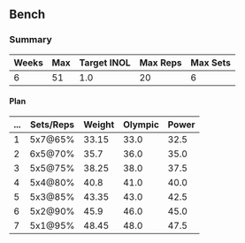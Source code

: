## Bench

### Summary

Weeks | Max | Target INOL | Max Reps | Max Sets
--- | --- | --- | --- | ---
6 | 51 | 1.0 | 20 | 6

#### Plan

 ... | Sets/Reps | Weight | Olympic | Power
--- | --- | --- | --- | ---
1 | 5x7@65% | 33.15 | 33.0 | 32.5
2 | 6x5@70% | 35.7 | 36.0 | 35.0
3 | 5x5@75% | 38.25 | 38.0 | 37.5
4 | 5x4@80% | 40.8 | 41.0 | 40.0
5 | 5x3@85% | 43.35 | 43.0 | 42.5
6 | 5x2@90% | 45.9 | 46.0 | 45.0
7 | 5x1@95% | 48.45 | 48.0 | 47.5

